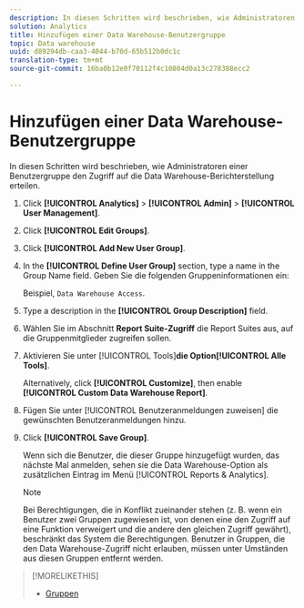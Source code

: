 ```yaml
---
description: In diesen Schritten wird beschrieben, wie Administratoren einer Benutzergruppe den Zugriff auf die Data Warehouse-Berichterstellung erteilen.
solution: Analytics
title: Hinzufügen einer Data Warehouse-Benutzergruppe
topic: Data warehouse
uuid: d89294db-caa3-4044-b70d-65b512b0dc1c
translation-type: tm+mt
source-git-commit: 16ba0b12e0f70112f4c10804d0a13c278388ecc2

---
```



# Hinzufügen einer Data Warehouse-Benutzergruppe

In diesen Schritten wird beschrieben, wie Administratoren einer Benutzergruppe den Zugriff auf die Data Warehouse-Berichterstellung erteilen.

1. Click **[!UICONTROL Analytics]** &gt; **[!UICONTROL Admin]** &gt; **[!UICONTROL User Management]**.
1. Click **[!UICONTROL Edit Groups]**.
1. Click **[!UICONTROL Add New User Group]**.
1. In the **[!UICONTROL Define User Group]** section, type a name in the Group Name field. Geben Sie die folgenden Gruppeninformationen ein:

   Beispiel, `Data Warehouse Access`.
1. Type a description in the **[!UICONTROL Group Description]** field.
1. Wählen Sie im Abschnitt **Report Suite-Zugriff** die Report Suites aus, auf die Gruppenmitglieder zugreifen sollen.
1. Aktivieren Sie unter [!UICONTROL Tools]**die Option[!UICONTROL Alle Tools]**.

   Alternatively, click **[!UICONTROL Customize]**, then enable **[!UICONTROL Custom Data Warehouse Report]**.

1. Fügen Sie unter [!UICONTROL Benutzeranmeldungen zuweisen] die gewünschten Benutzeranmeldungen hinzu.
1. Click **[!UICONTROL Save Group]**.

   Wenn sich die Benutzer, die dieser Gruppe hinzugefügt wurden, das nächste Mal anmelden, sehen sie die Data Warehouse-Option als zusätzlichen Eintrag im Menü [!UICONTROL Reports &amp; Analytics].

   >[!NOTE]
   >
   >Bei Berechtigungen, die in Konflikt zueinander stehen (z. B. wenn ein Benutzer zwei Gruppen zugewiesen ist, von denen eine den Zugriff auf eine Funktion verweigert und die andere den gleichen Zugriff gewährt), beschränkt das System die Berechtigungen. Benutzer in Gruppen, die den Data Warehouse-Zugriff nicht erlauben, müssen unter Umständen aus diesen Gruppen entfernt werden.

>[!MORELIKETHIS]
>
>* [Gruppen](/help/admin/user-management2/c-user-groups/groups.md)

